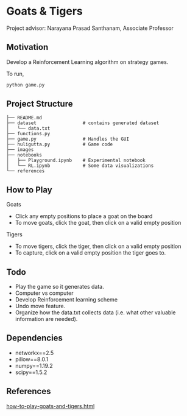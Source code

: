 # Goats & Tigers

Project advisor: Narayana Prasad Santhanam, Associate Professor

## Motivation

Develop a Reinforcement Learning algorithm on strategy games.

To run,

```python
python game.py
```

## Project Structure

```plaintext
├── README.md
├── dataset                 # contains generated dataset
│   └── data.txt
├── functions.py
├── game.py                 # Handles the GUI
├── huligutta.py            # Game code
├── images
├── notebooks
│   ├── Playground.ipynb    # Experimental notebook
│   └── RL.ipynb            # Some data visualizations
└── references
```

## How to Play

Goats

* Click any empty positions to place a goat on the board
* To move goats, click the goat, then click on a valid empty position

Tigers

* To move tigers, click the tiger, then click on a valid empty position
* To capture, click on a valid empty position the tiger goes to.

## Todo

* Play the game so it generates data.
* Computer vs computer
* Develop Reinforcement learning scheme
* Undo move feature.
* Organize how the data.txt collects data (i.e. what other valuable information are needed).

## Dependencies

* networkx==2.5
* pillow==8.0.1
* numpy==1.19.2
* scipy==1.5.2

<!-- install dependencies by -->

<!-- ```bash
conda install networkx
conda install pillow
conda install numpy
conda install scipy
``` -->

## References

[how-to-play-goats-and-tigers.html](http://kreedaakaushalya.blogspot.com/2008/05/how-to-play-goats-and-tigers.html)
